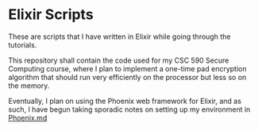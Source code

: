 # Elixir Scripts

These are scripts that I have written in Elixir while going through the tutorials.

This repository shall contain the code used for my CSC 590 Secure Computing course, where I plan to implement a one-time pad encryption algorithm that should run very efficiently on the processor but less so on the memory.

Eventually, I plan on using the Phoenix web framework for Elixir, and as such, I have begun taking sporadic notes on setting up my environment in [Phoenix.md](./Phoenix.md)
